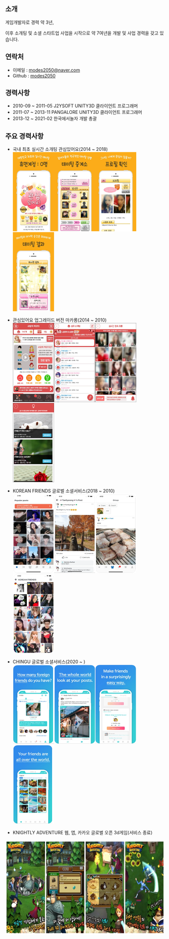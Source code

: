 ## 소개

게임개발자로 경력 약 3년,

이후 소개팅 및 소셜 스타트업 사업을 시작으로 약 7여년을 개발 및 사업 경력을 갖고 있습니다.

## 연락처
- 이메일 : modes2050@naver.com
- Github : [modes2050](https://github.com/modes2050)


## 경력사항
- 2010-09 ~ 2011-05 J2YSOFT UNITY3D 클라이언트 프로그래머
- 2011-07 ~ 2013-11 PANGALORE UNITY3D 클라이언트 프로그래머
- 2013-12 ~ 2021-02 한국에서놀자 개발 총괄


## 주요 경력사항

- 국내 최초 실시간 소개팅 관심있어요(2014 ~ 2018)</br>
<img src="/images/관심있어요/1.webp" width="130px" height="250px"/><img src="/images/관심있어요/2.webp" width="130px" height="250px"/><img src="/images/관심있어요/3.webp" width="130px" height="250px"/><img src="/images/관심있어요/4.webp" width="130px" height="250px"/>


- 관심있어요 업그레이드 버전 마카롱(2014 ~ 2010)</br>
<img src="/images/마카롱/4.jpg" width="130px" height="250px"/><img src="/images/마카롱/5.jpg" width="130px" height="250px"/><img src="/images/마카롱/6.jpg" width="130px" height="250px"/><img src="/images/마카롱/7.png" width="130px" height="250px"/>


- KOREAN FRIENDS 글로벌 소셜서비스(2018 ~ 2010)</br>
 <img src="/images/한국친구/1.png" width="130px" height="250px"/><img src="/images/한국친구/2.png" width="130px" height="250px"/><img src="/images/한국친구/3.png" width="130px" height="250px"/><img src="/images/한국친구/4.png" width="130px" height="250px"/>
 
- CHINGU 글로벌 소셜서비스(2020 ~ )</br>
 <img src="/images/CHINGU/1.png" width="130px" height="250px"/><img src="/images/CHINGU/2.png" width="130px" height="250px"/><img src="/images/CHINGU/3.png" width="130px" height="250px"/><img src="/images/CHINGU/6.png" width="130px" height="250px"/>
 
- KNIGHTLY ADVENTURE 웹, 앱, 카카오 글로벌 오픈 3d게임(서비스 종료)</br>
<img src="/images/knightly adventure/1.jpg" width="670px" height="300px"/>

